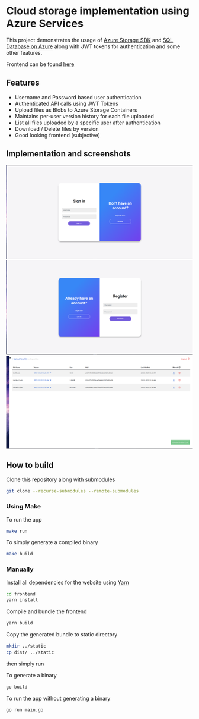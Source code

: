 # Cloud storage implementation using Azure Services

This project demonstrates the usage of [Azure Storage SDK](github.com/Azure/azure-storage-blob-go/azblob) and [SQL Database on Azure](https://azure.microsoft.com/products/azure-sql/database/) along with JWT tokens for authentication and some other features.

Frontend can be found [here](https://github.com/Ovenoboyo/azure-cloud-storage-frontend)

## Features

- Username and Password based user authentication
- Authenticated API calls using JWT Tokens
- Upload files as Blobs to Azure Storage Containers
- Maintains per-user version history for each file uploaded
- List all files uploaded by a specific user after authentication
- Download / Delete files by version
- Good looking frontend (subjective)

## Implementation and screenshots

![login page](screenshots/login.png)
![register page](screenshots/register.png)
![dashboard page](screenshots/dashboard.png)

## How to build

Clone this repository along with submodules

```bash
git clone --recurse-submodules --remote-submodules
```

### Using Make

To run the app

```bash
make run
```

To simply generate a compiled binary

```bash
make build
```

### Manually

Install all dependencies for the website using [Yarn](https://yarnpkg.com/)

```bash
cd frontend
yarn install 
```

Compile and bundle the frontend

```bash
yarn build
```

Copy the generated bundle to static directory

```bash
mkdir ../static
cp dist/ ../static
```

then simply run

To generate a binary

```bash
go build
```

To run the app without generating a binary

```bash
go run main.go
```
